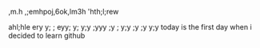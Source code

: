 ,m.h ,;emhpoj,6ok,lm3h
'hth;l;rew

ahl;hle
ery
y;
;
eyy;
y;
y;y
;yyy
;y
;
y;y
;y
;y
y;y
today is the first day when i decided to learn github
